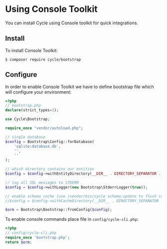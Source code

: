 # Using Console Toolkit
You can install Cycle using Console toolkit for quick integrations.

## Install
To install Console Toolkit:

```
$ composer require cycle/bootstrap
```

## Configure
In order to enable Console Toolkit we have to define bootstrap file which will configure your environment:

```php
<?php
// bootstrap.php
declare(strict_types=1);

use Cycle\Bootstrap;

require_once "vendor/autoload.php";

// single database
$config = Bootstrap\Config::forDatabase(
    'sqlite:database.db',
    '',
    ''
);

// which directory contains our entities
$config = $config->withEntityDirectory(__DIR__ . DIRECTORY_SEPARATOR . '..' . DIRECTORY_SEPARATOR . 'src');

// log all SQL messages to STDERR
$config = $config->withLogger(new Bootstrap\StderrLogger(true));

// enable schema cache (use /vendor/bin/cycle schema:update to flush cache)
//$config = $config->withCacheDirectory(__DIR__ . DIRECTORY_SEPARATOR . '..' . DIRECTORY_SEPARATOR . 'cache');

$orm = Bootstrap\Bootstrap::fromConfig($config);
```

To enable console commands place file in `config/cycle-cli.php`:

```php
<?php
// config/cycle-cli.php
require_once 'bootstrap.php';
return $orm;
```

